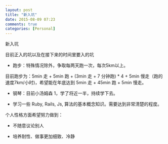 ```yaml
---
layout: post
title: "新入坑"
date: 2015-08-09 07:23
comments: true
categories: [Personal]
---
```

新入坑

目前正入的坑以及在接下来的时间里要入的坑

* 跑步：特殊情况除外，争取每两天跑一次，每次5km以上。

目前跑步为：5min 走 + 5min 跑 + (3min 走 + 7 分钟跑) * 4 + 5min 慢走（跑的速度7km/小时)，希望能在年底达到 5min 走 + 45min 跑 + 5min 慢走。

* 钢琴：目前小汤姆森 1，学了将近一半，持续学下去。

* 学习一些 Ruby, Rails, Js, 算法的基本概念知识。需要达到非常清楚的程度。


个人性格方面希望努力做到：

* 不随意议论别人

* 培养耐性、做事更加细致、冷静
